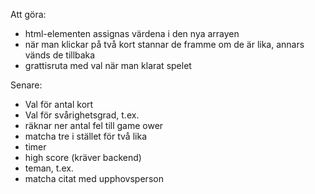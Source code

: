 Att göra:

- html-elementen assignas värdena i den nya arrayen
- när man klickar på två kort stannar de framme om de är lika, annars vänds de tillbaka
- grattisruta med val när man klarat spelet

Senare:
- Val för antal kort
- Val för svårighetsgrad, t.ex.
 - räknar ner antal fel till game ower
 - matcha tre i stället för två lika
 - timer
 - high score (kräver backend)
- teman, t.ex.
 - matcha citat med upphovsperson
